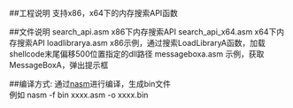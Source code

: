 ##工程说明
	支持x86，x64下的内存搜索API函数

##文件说明
	search_api.asm		x86下内存搜索API
	search_api_x64.asm  x64下内存搜索API
	loadlibrarya.asm	x86示例，通过搜索LoadLibraryA函数，加载shellcode末尾偏移500位置指定的dll路径
	messageboxa.asm		示例，获取MessageBoxA，弹出提示框

##编译方式:
	通过[nasm](http://www.nasm.us)进行编译，生成bin文件<br/>
	例如 nasm -f bin xxxx.asm -o xxxx.bin


